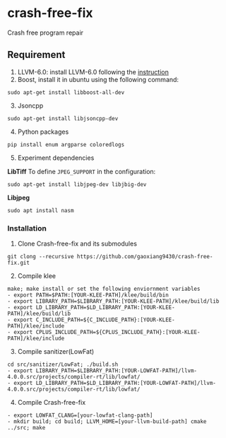 # crash-free-fix
Crash free program repair

## Requirement

1. LLVM-6.0: install LLVM-6.0 following the [instruction](https://llvm.org/docs/GettingStarted.html)
2. Boost, install it in ubuntu using the following command:
```
sudo apt-get install libboost-all-dev
```
3. Jsoncpp
```
sudo apt-get install libjsoncpp-dev
```
4. Python packages
```
pip install enum argparse coloredlogs
```

5. Experiment dependencies

**LibTiff**
To define ```JPEG_SUPPORT```  in the configuration:
```
sudo apt-get install libjpeg-dev libjbig-dev 
```

**Libjpeg**
```
sudo apt install nasm
```

### Installation
1. Clone Crash-free-fix and its submodules
```
git clong --recursive https://github.com/gaoxiang9430/crash-free-fix.git
```
2. Compile klee
```
make; make install or set the following enviornment variables
- export PATH=$PATH:[YOUR-KLEE-PATH]/klee/build/bin
- export LIBRARY_PATH=$LIBRARY_PATH:[YOUR-KLEE-PATH]/klee/build/lib
- export LD_LIBRARY_PATH=$LD_LIBRARY_PATH:[YOUR-KLEE-PATH]/klee/build/lib
- export C_INCLUDE_PATH=${C_INCLUDE_PATH}:[YOUR-KLEE-PATH]/klee/include
- export CPLUS_INCLUDE_PATH=${CPLUS_INCLUDE_PATH}:[YOUR-KLEE-PATH]/klee/include
```
3. Compile sanitizer(LowFat) 
```
cd src/sanitizer/LowFat; ./build.sh
- export LIBRARY_PATH=$LIBRARY_PATH:[YOUR-LOWFAT-PATH]/llvm-4.0.0.src/projects/compiler-rt/lib/lowfat/
- export LD_LIBRARY_PATH=$LD_LIBRARY_PATH:[YOUR-LOWFAT-PATH]/llvm-4.0.0.src/projects/compiler-rt/lib/lowfat/
```
4. Compile Crash-free-fix
```
- export LOWFAT_CLANG=[your-lowfat-clang-path]
- mkdir build; cd build; LLVM_HOME=[your-llvm-build-path] cmake ../src; make
```

